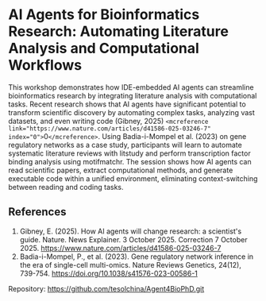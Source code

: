 # AI Agents for Bioinformatics Research: Automating Literature Analysis and Computational Workflows

This workshop demonstrates how IDE-embedded AI agents can streamline bioinformatics research by integrating literature analysis with computational tasks. Recent research shows that AI agents have significant potential to transform scientific discovery by automating complex tasks, analyzing vast datasets, and even writing code (Gibney, 2025) `<mcreference link="https://www.nature.com/articles/d41586-025-03246-7" index="0">`0`</mcreference>`. Using Badia-i-Mompel et al. (2023) on gene regulatory networks as a case study, participants will learn to automate systematic literature reviews with litstudy and perform transcription factor binding analysis using motifmatchr. The session shows how AI agents can read scientific papers, extract computational methods, and generate executable code within a unified environment, eliminating context-switching between reading and coding tasks.

## References

1. Gibney, E. (2025). How AI agents will change research: a scientist's guide. Nature. News Explainer. 3 October 2025. Correction 7 October 2025. https://www.nature.com/articles/d41586-025-03246-7
2. Badia-i-Mompel, P., et al. (2023). Gene regulatory network inference in the era of single-cell multi-omics. Nature Reviews Genetics, 24(12), 739-754. https://doi.org/10.1038/s41576-023-00586-1

Repository: https://github.com/tesolchina/Agent4BioPhD.git